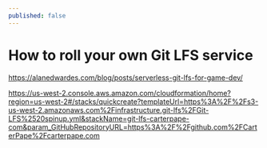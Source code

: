 ```yaml
---
published: false
---
```


# How to roll your own Git LFS service

https://alanedwardes.com/blog/posts/serverless-git-lfs-for-game-dev/

https://us-west-2.console.aws.amazon.com/cloudformation/home?region=us-west-2#/stacks/quickcreate?templateUrl=https%3A%2F%2Fs3-us-west-2.amazonaws.com%2Finfrastructure.git-lfs%2FGit-LFS%2520spinup.yml&stackName=git-lfs-carterpape-com&param_GitHubRepositoryURL=https%3A%2F%2Fgithub.com%2FCarterPape%2Fcarterpape.com
